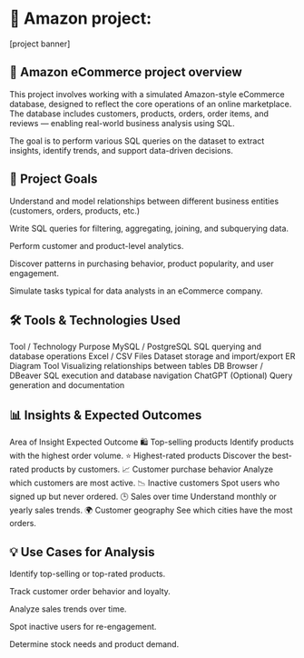 # 🛒 Amazon project:
[project banner]


## 🛒 Amazon eCommerce project overview
This project involves working with a simulated Amazon-style eCommerce database, designed to reflect the core operations of an online marketplace. The database includes customers, products, orders, order items, and reviews — enabling real-world business analysis using SQL.

The goal is to perform various SQL queries on the dataset to extract insights, identify trends, and support data-driven decisions.

## 🎯 Project Goals
Understand and model relationships between different business entities (customers, orders, products, etc.)

Write SQL queries for filtering, aggregating, joining, and subquerying data.

Perform customer and product-level analytics.

Discover patterns in purchasing behavior, product popularity, and user engagement.

Simulate tasks typical for data analysts in an eCommerce company.

## 🛠️ Tools & Technologies Used
Tool / Technology	Purpose
MySQL / PostgreSQL	SQL querying and database operations
Excel / CSV Files	Dataset storage and import/export
ER Diagram Tool	Visualizing relationships between tables
DB Browser / DBeaver	SQL execution and database navigation
ChatGPT (Optional)	Query generation and documentation

## 📊 Insights & Expected Outcomes
Area of Insight	Expected Outcome
🛍️ Top-selling products	Identify products with the highest order volume.
⭐ Highest-rated products	Discover the best-rated products by customers.
📈 Customer purchase behavior	Analyze which customers are most active.
📉 Inactive customers	Spot users who signed up but never ordered.
🕒 Sales over time	Understand monthly or yearly sales trends.
🌍 Customer geography	See which cities have the most orders.

## 💡 Use Cases for Analysis
Identify top-selling or top-rated products.

Track customer order behavior and loyalty.

Analyze sales trends over time.

Spot inactive users for re-engagement.

Determine stock needs and product demand.
